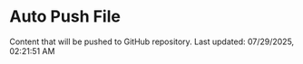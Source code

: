 # Auto Push File

Content that will be pushed to GitHub repository.
Last updated: 07/29/2025, 02:21:51 AM